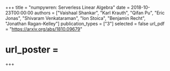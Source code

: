 +++
title = "numpywren: Serverless Linear Algebra"
date = 2018-10-23T00:00:00
authors = ["Vaishaal Shankar", "Karl Krauth", "Qifan Pu", "Eric Jonas", "Shivaram Venkataraman", "Ion Stoica", "Benjamin Recht", "Jonathan Ragan-Kelley"]
publication_types = ["3"]
selected = false
url_pdf = "https://arxiv.org/abs/1810.09679"
# url_poster =  
+++
